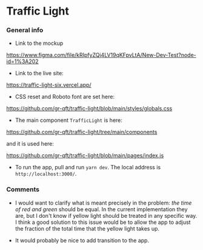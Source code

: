 # Traffic Light

### General info

- Link to the mockup

https://www.figma.com/file/kRIpfyZQj4LV19qKFpvLtA/New-Dev-Test?node-id=1%3A202

- Link to the live site:

https://traffic-light-six.vercel.app/

- CSS reset and Roboto font are set here:

https://github.com/gr-qft/traffic-light/blob/main/styles/globals.css

- The main component `TrafficLight` is here:

https://github.com/gr-qft/traffic-light/tree/main/components

and it is used here:

https://github.com/gr-qft/traffic-light/blob/main/pages/index.js

- To run the app, pull and run `yarn dev`. The local address is `http://localhost:3000/`.

### Comments

- I would want to clarify what is meant precisely in the problem: _the time of red and green_ should be equal. In the current implementation they are, but I don't know if yellow light should be treated in any specific way. I think a good solution to this issue would be to allow the app to adjust the fraction of the total time that the yellow light takes up.

- It would probably be nice to add transition to the app.
